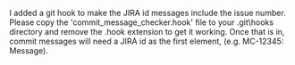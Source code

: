 I added a git hook to make the JIRA id messages include the issue number.
Please copy the 'commit_message_checker.hook' file to your .git\hooks directory and remove the .hook extension to get
it working. Once that is in, commit messages will need a JIRA id as the first element, (e.g. MC-12345: Message).
